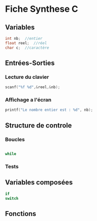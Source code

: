 # Fiche Synthese C

## Variables

```c
int nb;  //entier
float reel;  //réel
char c;  //caractère
```
## Entrées-Sorties

### Lecture du clavier
```c
scanf("%f %d",&reel,&nb);
```

### Affichage a l'écran
```c
printf("Le nombre entier est : %d", nb);
```

## Structure de controle
### Boucles
```c

while
```
### Tests

## Variables composées

```c
if 
switch
```

## Fonctions

```c

```

